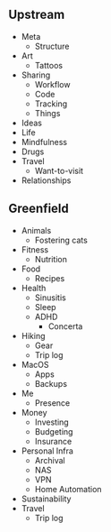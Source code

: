 ## Upstream

- Meta
  - Structure
- Art
  - Tattoos
- Sharing
  - Workflow
  - Code
  - Tracking
  - Things
- Ideas
- Life
- Mindfulness
- Drugs
- Travel
  - Want-to-visit
- Relationships

## Greenfield

- Animals
  - Fostering cats
- Fitness
  - Nutrition
- Food
  - Recipes
- Health
  - Sinusitis
  - Sleep
  - ADHD
    - Concerta
- Hiking
  - Gear
  - Trip log
- MacOS
  - Apps
  - Backups
- Me
  - Presence
- Money
  - Investing
  - Budgeting
  - Insurance
- Personal Infra
  - Archival
  - NAS
  - VPN
  - Home Automation
- Sustainability
- Travel
  - Trip log